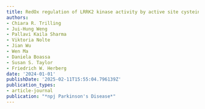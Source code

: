 ```yaml
---
title: RedOx regulation of LRRK2 kinase activity by active site cysteines
authors:
- Chiara R. Trilling
- Jui-Hung Weng
- Pallavi Kaila Sharma
- Viktoria Nolte
- Jian Wu
- Wen Ma
- Daniela Boassa
- Susan S. Taylor
- Friedrich W. Herberg
date: '2024-01-01'
publishDate: '2025-02-11T15:55:04.796139Z'
publication_types:
- article-journal
publication: "*npj Parkinson's Disease*"
---
```

